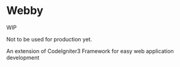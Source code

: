# Webby

WIP

Not to be used for production yet.

An extension of CodeIgniter3 Framework for easy web application development
